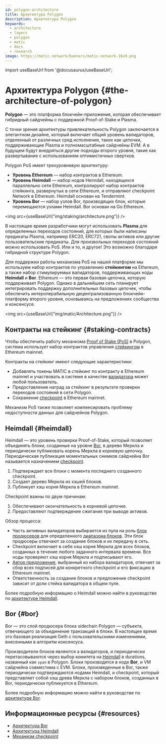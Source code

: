 ```yaml
---
id: polygon-architecture
title: Архитектура Polygon
description: Архитектура Polygon
keywords:
  - architecture
  - layers
  - polygon
  - matic
  - docs
  - research
image: https://matic.network/banners/matic-network-16x9.png
---
```

import useBaseUrl from '@docusaurus/useBaseUrl';

# Архитектура Polygon {#the-architecture-of-polygon}

**Polygon** — это платформа блокчейн-приложения, которая обеспечивает гибридный сайдчейны с поддержкой Proof-of-Stake и Plasma.

С точки зрения архитектуры привлекательность Polygon заключается в элегантном дизайне, который включает общий уровень валидаторов, отделенный от различных сред исполнения, таких как цепочки, поддерживающие Plasma и полномасштабные сайдчейны EVM. А в будущем будут внедряться другие подходы второго уровня, такие как развертывание с использованием оптимистичных свертков.

Polygon PoS имеет трехуровневую архитектуру:

* **Уровень Ethereum** — набор контрактов в Ethereum.
* **Уровень Heimdall** — набор нодов Heimdall, находящихся параллельно сети Ethereum, контролируют набор контрактов стейкинга, развернутых в сети Ethereum, и отправляют checkpoint Network в Ethereum. Heimdall основан на Tendermint.
* **Уровень Bor** — набор узлов Bor, производящих блок, которые перемещаются узлами Heimdall. Bor основан на Go Ethereum.

<img src={useBaseUrl("img/staking/architecture.png")} />

В настоящее время разработчики могут использовать **Plasma** для определенных переходов состояний, для которых были написаны предикаты Plasma,
например ERC20, ERC721, свопы активов или другие пользовательские предикаты. Для произвольных переходов состояний
можно использовать PoS. Или и то, и другое! Это возможно благодаря гибридной структуре Polygon.

Для поддержки работы механизма PoS на нашей платформе мы используем набор контрактов по управлению **стейкингом** на
Ethereum, а также набор стимулируемых валидаторов, поддерживающих ноды **Heimdall** и **Bor**. Ethereum —
это первая базовая цепочка, которую поддерживает Polygon. Однако в дальнейшем сеть планирует интегрировать поддержку дополнительных базовых цепочек,
чтобы обеспечить интероперабильную децентрализованную блокчейн-платформу второго уровня, основываясь на предложениях сообщества и консенсусе.

<img src={useBaseUrl("img/matic/Architecture.png")} />

## Контракты на стейкинг {#staking-contracts}

Чтобы обеспечить работу механизма [Proof of Stake (PoS)](docs/home/polygon-basics/what-is-proof-of-stake) в Polygon,
система использует набор контрактов управления [стейкингом](/docs/maintain/glossary#staking) в Ethereum mainnet.

Контракты на стейкинг имеют следующие характеристики:

* Добавлять токены MATIC в стейкинг по контракту в Ethereum mainnet и участвовать в системе в качестве [валидатора](/docs/maintain/glossary#validator) может любой пользователь.
* Предоставление наград за стейкинг в результате проверки переходов состояний в сети Polygon.
* Сохранение [checkpoint](/docs/maintain/glossary#checkpoint-transaction) в Ethereum mainnet.

Механизм PoS также позволяет компенсировать проблему недоступности данных для сайдчейнов Polygon.

## Heimdall {#heimdall}

Heimdall — это уровень проверки Proof-of-Stake, который позволяет объединять блоки, созданные
на уровне [Bor](/docs/maintain/glossary#bor), в дерево Меркла и периодически публиковать корень Меркла в
корневую цепочку. Периодическая публикация моментальных снимков сайдчейна Bor называется назначением [checkpoint](/docs/maintain/glossary#checkpoint-transaction).

1. Подтверждает все блоки с момента последнего созданного checkpoint.
2. Создает дерево Меркла из хэшей блоков.
3. Публикует хэш корня Меркла в Ethereum mainnet.

Checkpoint важны по двум причинам:

1. Обеспечивают окончательность в корневой цепочке.
2. Предоставляют подтверждение сжигания при выводе активов.

Обзор процесса:

* Часть активных валидаторов выбирается из пула на роль [блок продюсеров](/docs/maintain/glossary#block-producer) для определенного [диапазона блоков](/docs/maintain/glossary#span). Эти блок продюсеры отвечают за создание блоков и их передачу в сеть.
* Checkpoint включает в себя хэш корня Меркла для всех блоков, созданных в течение любого заданного интервала времени. Все ноды проверяют хэш корня Меркла и подписывают его.
* [Автор предложения](/docs/maintain/glossary#proposer), выбранный из набора валидаторов, отвечает за сбор всех подписей для конкретного checkpoint и его фиксацию в Ethereum mainnet.
* Ответственность за создание блоков и предложение checkpoint зависит от доли стейка валидатора в общем пуле.

Более подробную информацию о Heimdall можно найти в руководстве по [архитектуре Heimdall](/docs/pos/heimdall/overview).

## Bor {#bor}

Bor — это слой продюсера блока sidechain Polygon — субъекта, отвечающего за объединение транзакций в блоки. В настоящее время это базовая реализация Geth с пользовательскими изменениями, внесенными в алгоритм консенсуса.

Производители блоков являются a валидаторов, и периодически перетасовываются через выбор комитета на [Heimdall](/docs/maintain/glossary#heimdall) в durations, названный как `span` в Polygon. Блоки производятся в ноде **Bor**, и VM сайдчейна совместима с EVM.
Блоки, произведенные в Bor, также периодически подтверждаются нодами Heimdall, и checkpoint, который представляет собой
хэш древа Меркла с набором блоков, созданных в Bor, периодически публикуется в Ethereum.

Более подробную информацию можно найти в руководстве по [архитектуре Bor](/docs/pos/bor/overview).

## Информационные ресурсы {#resources}

* [Архитектура Bor](https://wiki.polygon.technology/docs/pos/bor)
* [Архитектура Heimdall](https://forum.polygon.technology/t/matic-system-overview-heimdall/8323)
* [Механизм checkpoint](https://forum.polygon.technology/t/checkpoint-mechanism-on-heimdall/7160)
